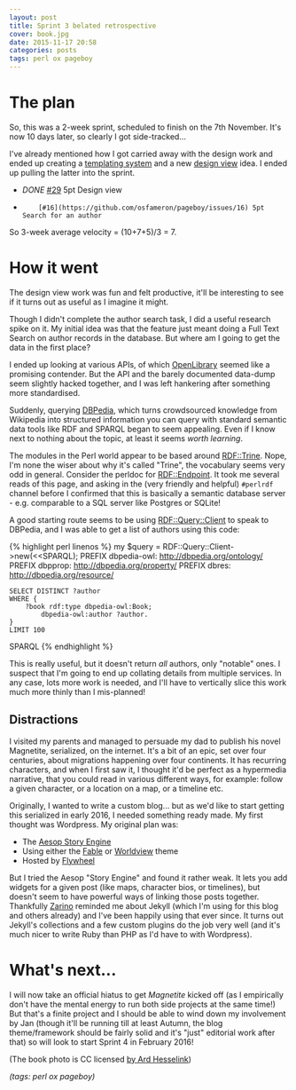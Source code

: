 ```yaml
---
layout: post
title: Sprint 3 belated retrospective
cover: book.jpg
date: 2015-11-17 20:58
categories: posts
tags: perl ox pageboy
---
```


# The plan 

So, this was a 2-week sprint, scheduled to finish on the 7th November.
It's now 10 days later, so clearly I got side-tracked...

I've already mentioned how I got carried away with the design work and ended up
creating a [templating system](/pageboy/posts/2015/10/25/accidental-templating-system.html)
and a new [design view](pageboy/posts/2015/10/28/design-view.html) idea.
I ended up pulling the latter into the sprint. 

 - *DONE*  [#29](https://github.com/osfameron/pageboy/issues/29) 5pt Design view 
 -         [#16](https://github.com/osfameron/pageboy/issues/16) 5pt Search for an author 

So 3-week average velocity = (10+7+5)/3 = 7.

# How it went

The design view work was fun and felt productive, it'll be interesting to see
if it turns out as useful as I imagine it might.

Though I didn't complete the author search task, I did a useful research spike on it.
My initial idea was that the feature just meant doing a Full Text Search on author
records in the database.  But where am I going to get the data in the first place?

I ended up looking at various APIs, of which [OpenLibrary](https://openlibrary.org/dev/docs/api/search)
seemed like a promising contender. But the API and the barely documented data-dump seem
slightly hacked together, and I was left hankering after something more standardised.

Suddenly, querying [DBPedia](http://wiki.dbpedia.org/), which turns crowdsourced
knowledge from Wikipedia into structured information you can query with standard 
semantic data tools like RDF and SPARQL began to seem appealing.  Even if
I know next to nothing about the topic, at least it seems *worth learning*.

The modules in the Perl world appear to be based around [RDF::Trine](https://metacpan.org/pod/RDF::Trine).
Nope, I'm none the wiser about why it's called "Trine", the vocabulary seems very odd
in general.  Consider the perldoc for [RDF::Endpoint](https://metacpan.org/pod/RDF::Endpoint).
It took me several reads of this page, and asking in the (very friendly and helpful) `#perlrdf`
channel before I confirmed that this is basically a semantic database server - e.g. comparable
to a SQL server like Postgres or SQLite!

A good starting route seems to be using [RDF::Query::Client](https://metacpan.org/pod/RDF::Query::Client)
to speak to DBPedia, and I was able to get a list of authors using this code:

{% highlight perl linenos %}
my $query = RDF::Query::Client->new(<<SPARQL);
    PREFIX dbpedia-owl: <http://dbpedia.org/ontology/>
    PREFIX dbpprop: <http://dbpedia.org/property/>
    PREFIX dbres: <http://dbpedia.org/resource/>

    SELECT DISTINCT ?author
    WHERE {
        ?book rdf:type dbpedia-owl:Book;
            dbpedia-owl:author ?author.
    }
    LIMIT 100
SPARQL
{% endhighlight %}

This is really useful, but it doesn't return *all* authors, only "notable" ones.  I suspect that
I'm going to end up collating details from multiple services.  In any case, lots more work is
needed, and I'll have to vertically slice this work much more thinly than I mis-planned!

## Distractions

I visited my parents and managed to persuade my dad to publish his novel
Magnetite, serialized, on the internet.  It's a bit of an epic, set over four
centuries, about migrations happening over four continents.  It has recurring
characters, and when I first saw it, I thought it'd be perfect as a hypermedia
narrative, that you could read in various different ways, for example: follow a
given character, or a location on a map, or a timeline etc.

Originally, I wanted to write a custom blog... but as we'd like to start getting
this serialized in early 2016, I needed something ready made.  My first thought
was Wordpress.  My original plan was:

 - The [Aesop Story Engine](http://aesopstoryengine.com/)
 - Using either the [Fable](http://aesopthemes.com/fable) or [Worldview](https://upthemes.com/themes/worldview/) theme
 - Hosted by [Flywheel](https://getflywheel.com/)

But I tried the Aesop "Story Engine" and found it rather weak.  It lets you add
widgets for a given post (like maps, character bios, or timelines), but doesn't
seem to have powerful ways of linking those posts together.  Thankfully
[Zarino](http://zarino.co.uk/) reminded me about Jekyll (which I'm using for 
this blog and others already) and I've been happily using that ever since.
It turns out Jekyll's collections and a few custom plugins do the job very well
(and it's much nicer to write Ruby than PHP as I'd have to with Wordpress).

# What's next...

I will now take an official hiatus to get *Magnetite* kicked off (as I empirically
don't have the mental energy to run both side projects at the same time!)  But that's
a finite project and I should be able to wind down my involvement by Jan (though
it'll be running till at least Autumn, the blog theme/framework should be fairly solid
and it's "just" editorial work after that) so will look to start Sprint 4 in February 2016!

(The book photo is CC licensed [by Ard Hesselink](https://www.flickr.com/photos/docman/5184048/))

_(tags: perl ox pageboy)_

